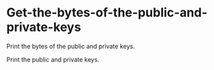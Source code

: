 # Get-the-bytes-of-the-public-and-private-keys

Print the bytes of the public and private keys. 

Print the public and private keys.
